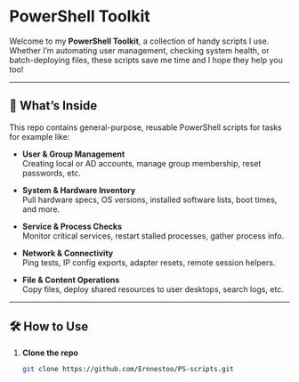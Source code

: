 # PowerShell Toolkit

Welcome to my **PowerShell Toolkit**, a collection of handy scripts I use. Whether I’m automating user management, checking system health, or batch-deploying files, these scripts save me time and I hope they help you too!

---

## 🚀 What’s Inside

This repo contains general-purpose, reusable PowerShell scripts for tasks for example like:

- **User & Group Management**  
  Creating local or AD accounts, manage group membership, reset passwords, etc.

- **System & Hardware Inventory**  
  Pull hardware specs, OS versions, installed software lists, boot times, and more.

- **Service & Process Checks**  
  Monitor critical services, restart stalled processes, gather process info.

- **Network & Connectivity**  
  Ping tests, IP config exports, adapter resets, remote session helpers.

- **File & Content Operations**  
  Copy files, deploy shared resources to user desktops, search logs, etc.


---

## 🛠️ How to Use

1. **Clone the repo**  
   ```bash
   git clone https://github.com/Ernnestoo/PS-scripts.git
